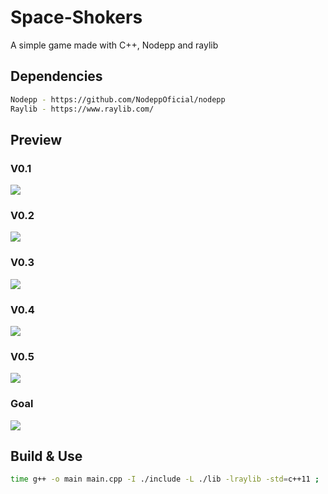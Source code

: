 # Space-Shokers
A simple game made with C++, Nodepp and raylib

## Dependencies
```bash
Nodepp - https://github.com/NodeppOficial/nodepp
Raylib - https://www.raylib.com/
```

## Preview
### V0.1
![](https://github.com/EDBCREPO/Space-Shocker/blob/main/assets/preview/v01.gif?raw=true)
### V0.2
![](https://github.com/EDBCREPO/Space-Shocker/blob/main/assets/preview/v02.gif?raw=true)
### V0.3
![](https://github.com/EDBCREPO/Space-Shocker/blob/main/assets/preview/v03.gif?raw=true)
### V0.4
![](https://github.com/EDBCREPO/Space-Shocker/blob/main/assets/preview/v04.gif?raw=true)
### V0.5
![](https://github.com/EDBCREPO/Space-Shocker/blob/main/assets/preview/v05.gif?raw=true)
### Goal
![](https://github.com/EDBCREPO/Space-Shocker/blob/main/assets/preview/game.png?raw=true)

## Build & Use
```bash
time g++ -o main main.cpp -I ./include -L ./lib -lraylib -std=c++11 ; ./main
```
